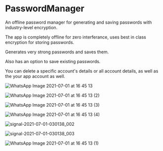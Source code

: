 # PasswordManager


An offline password manager for generating and saving passwords with industry-level encryption.


The app is completely offline for zero interferance, uses best in class encryption for storing passwords.

Generates very strong passwords and saves them. 

Also has an option to save existing passwords.

You can delete a specific account's details or all account details, as well as the your app account as well.

![WhatsApp Image 2021-07-01 at 16 45 13](https://user-images.githubusercontent.com/47075510/124116493-9e3ce680-da8c-11eb-89ef-6a42a2a5e7d8.jpeg)


![WhatsApp Image 2021-07-01 at 16 45 13 (2)](https://user-images.githubusercontent.com/47075510/124116487-9d0bb980-da8c-11eb-8f6b-287cec2e2e98.jpeg)

![WhatsApp Image 2021-07-01 at 16 45 13 (3)](https://user-images.githubusercontent.com/47075510/124116489-9da45000-da8c-11eb-9371-d2a0e5537fc5.jpeg)

![WhatsApp Image 2021-07-01 at 16 45 13 (4)](https://user-images.githubusercontent.com/47075510/124116492-9e3ce680-da8c-11eb-83b9-742fc16df8ab.jpeg)


![signal-2021-07-01-030138_002](https://user-images.githubusercontent.com/47075510/124116474-9b41f600-da8c-11eb-87cb-f35f8fa94ba7.jpeg)

![signal-2021-07-01-030138_003](https://user-images.githubusercontent.com/47075510/124116482-9c732300-da8c-11eb-93c1-e37cee960379.jpeg)

![WhatsApp Image 2021-07-01 at 16 45 13 (1)](https://user-images.githubusercontent.com/47075510/124116485-9d0bb980-da8c-11eb-8368-fa8c3a94a5fa.jpeg)

